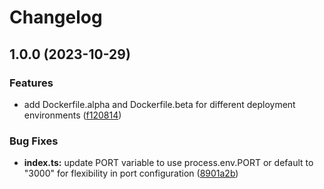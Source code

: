 # Changelog

## 1.0.0 (2023-10-29)


### Features

* add Dockerfile.alpha and Dockerfile.beta for different deployment environments ([f120814](https://github.com/vikyw89/rag-playground/commit/f1208147e8254cd2ef7ce8c4dfa4f9f955120d0f))


### Bug Fixes

* **index.ts:** update PORT variable to use process.env.PORT or default to "3000" for flexibility in port configuration ([8901a2b](https://github.com/vikyw89/rag-playground/commit/8901a2b57901cca43454b34a7ce7270cefb4fa8f))
